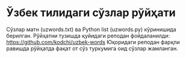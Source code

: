 # Ўзбек тилидаги сўзлар рўйҳати
Сўзлар матн (uzwords.txt) ва Python list (uzwords.py) кўринишида берилган.
Рўйҳатни тузишда қуйидаги реподан фойдаланилди: https://github.com/kodchi/uzbek-words
Юқоридаги реподан фарқли равишда рўйҳатда фақат от сўз туркумига оид сўзлар жамланган.
